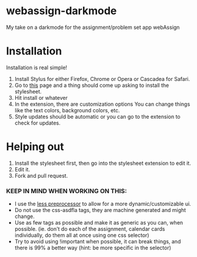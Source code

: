 # webassign-darkmode
My take on a darkmode for the assignment/problem set app webAssign

# Installation
Installation is real simple!
1. Install Stylus for either Firefox, Chrome or Opera or Cascadea for Safari.
2. Go to [this](https://raw.githubusercontent.com/PseudonymPatel/webassign-darkmode/master/webassign-darkmode.user.css)  page and a thing should come up asking to install the stylesheet. 
3. Hit install or whatever
4. In the extension, there are customization options You can change things like the text colors, background colors, etc. 
5. Style updates should be automatic or you can go to the extension to check for updates.

# Helping out
1. Install the stylesheet first, then go into the stylesheet extension to edit it. 
2. Edit it.
3. Fork and pull request.

### KEEP IN MIND WHEN WORKING ON THIS:
- I use the [less preprocessor](http://lesscss.org/) to allow for a more dynamic/customizable ui.
- Do not use the css-asdfla tags, they are machine generated and might change.  
- Use as few tags as possible and make it as generic as you can, when possible. (ie. don't do each of the assignment, calendar cards individually, do them all at once using one css selector)  
- Try to avoid using !important when possible, it can break things, and there is 99% a better way (hint: be more specific in the selector)

